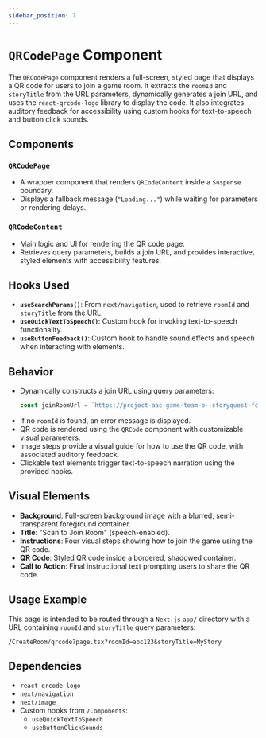 ```yaml
---
sidebar_position: 7
---
```


# `QRCodePage` Component
The `QRCodePage` component renders a full-screen, styled page that displays a QR code for users to join a game room. It extracts the `roomId` and `storyTitle` from the URL parameters, dynamically generates a join URL, and uses the `react-qrcode-logo` library to display the code. It also integrates auditory feedback for accessibility using custom hooks for text-to-speech and button click sounds.

## Components

### `QRCodePage`
- A wrapper component that renders `QRCodeContent` inside a `Suspense` boundary.
- Displays a fallback message (`"Loading..."`) while waiting for parameters or rendering delays.

### `QRCodeContent`
- Main logic and UI for rendering the QR code page.
- Retrieves query parameters, builds a join URL, and provides interactive, styled elements with accessibility features.

## Hooks Used

- **`useSearchParams()`**: From `next/navigation`, used to retrieve `roomId` and `storyTitle` from the URL.
- **`useQuickTextToSpeech()`**: Custom hook for invoking text-to-speech functionality.
- **`useButtonFeedback()`**: Custom hook to handle sound effects and speech when interacting with elements.

## Behavior

- Dynamically constructs a join URL using query parameters:
  ```ts
  const joinRoomUrl = `https://project-aac-game-team-b--storyquest-fcdc2.us-central1.hosted.app/Gameplay/\${roomId}/\${storyTitle}\;`
  ```
- If no `roomId` is found, an error message is displayed.
- QR code is rendered using the `QRCode` component with customizable visual parameters.
- Image steps provide a visual guide for how to use the QR code, with associated auditory feedback.
- Clickable text elements trigger text-to-speech narration using the provided hooks.

## Visual Elements

- **Background**: Full-screen background image with a blurred, semi-transparent foreground container.
- **Title**: "Scan to Join Room" (speech-enabled).
- **Instructions**: Four visual steps showing how to join the game using the QR code.
- **QR Code**: Styled QR code inside a bordered, shadowed container.
- **Call to Action**: Final instructional text prompting users to share the QR code.

## Usage Example

This page is intended to be routed through a `Next.js` `app/` directory with a URL containing `roomId` and `storyTitle` query parameters:

```
/CreateRoom/qrcode?page.tsx?roomId=abc123&storyTitle=MyStory
```
## Dependencies

- `react-qrcode-logo`
- `next/navigation`
- `next/image`
- Custom hooks from `/Components`:
    - `useQuickTextToSpeech`
    - `useButtonClickSounds`